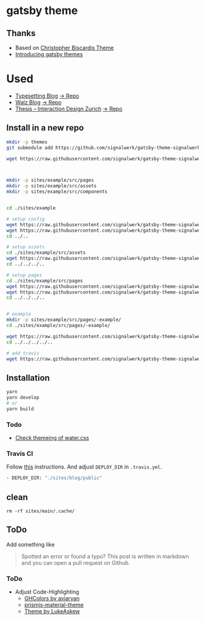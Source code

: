 # gatsby theme


## Thanks
* Based on [Christopher Biscardis Theme](https://github.com/ChristopherBiscardi/gatsby-theme-examples)
* [Introducing gatsby themes](https://github.com/gatsbyjs/gatsby/pull/9517)

# Used
* [Typesetting Blog](https://signalwerk.github.io/typesetting/) [→ Repo](https://github.com/signalwerk/typesetting/)
* [Walz Blog](https://signalwerk.github.io/walz.alexanderboenninger/) [→ Repo](https://github.com/signalwerk/walz.alexanderboenninger/)
* [Thesis – Interaction Design Zurich](https://thesis.logrinto.ch/) [→ Repo](https://github.com/logrinto/IAD2017.thesis)

## Install in a new repo
```sh
mkdir -p themes
git submodule add https://github.com/signalwerk/gatsby-theme-signalwerk.git themes/gatsby-theme-signalwerk

wget https://raw.githubusercontent.com/signalwerk/gatsby-theme-signalwerk/master/__install/package.json



mkdir -p sites/example/src/pages
mkdir -p sites/example/src/assets
mkdir -p sites/example/src/components


cd ./sites/example

# setup config
wget https://raw.githubusercontent.com/signalwerk/gatsby-theme-signalwerk/master/__install/sites/example/package.json
wget https://raw.githubusercontent.com/signalwerk/gatsby-theme-signalwerk/master/__install/sites/example/gatsby-config.js
cd ../..

# setup assets
cd ./sites/example/src/assets
wget https://raw.githubusercontent.com/signalwerk/gatsby-theme-signalwerk/master/__install/sites/example/src/assets/gatsby-icon.png
cd ../../../..

# setup pages
cd ./sites/example/src/pages
wget https://raw.githubusercontent.com/signalwerk/gatsby-theme-signalwerk/master/__install/sites/example/src/pages/404.js
wget https://raw.githubusercontent.com/signalwerk/gatsby-theme-signalwerk/master/__install/sites/example/src/pages/index.js
cd ../../../..


# example
mkdir -p sites/example/src/pages/-example/
cd ./sites/example/src/pages/-example/

wget https://raw.githubusercontent.com/signalwerk/gatsby-theme-signalwerk/master/__install/sites/example/src/pages/-example/index.md
cd ../../../../..

# add travis
wget https://raw.githubusercontent.com/signalwerk/gatsby-theme-signalwerk/master/__install/.travis.yml

```


## Installation

```sh
yarn
yarn develop
# or
yarn build
```
### Todo
* [Check themeing of water.css](https://github.com/kognise/water.css)

### Travis CI
Follow [this](https://github.com/signalwerk/travis-ci) instructions. And adjust `DEPLOY_DIR` in `.travis.yml`.

```sh
- DEPLOY_DIR: "./sites/blog/public"
```


## clean
```
rm -rf sites/main/.cache/
```

## ToDo
Add something like
> Spotted an error or found a typo? This post is written in markdown and you can open a pull request on Github.



### ToDo

* Adjust Code-Highlighting
  * [GHColors by aviaryan](https://github.com/PrismJS/prism-themes/blob/master/themes/prism-ghcolors.css)
  * [prismjs-material-theme](https://dutchenkooleg.github.io/prismjs-material-theme/)
  * [Theme by LukeAskew](https://github.com/LukeAskew/prism-github)
